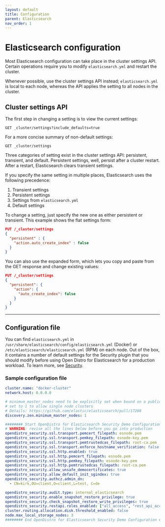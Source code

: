 ```yaml
---
layout: default
title: Configuration
parent: Elasticsearch
nav_order: 1
---
```


# Elasticsearch configuration

Most Elasticsearch configuration can take place in the cluster settings API. Certain operations require you to modify `elasticsearch.yml` and restart the cluster.

Whenever possible, use the cluster settings API instead; `elasticsearch.yml` is local to each node, whereas the API applies the setting to all nodes in the cluster.


## Cluster settings API

The first step in changing a setting is to view the current settings:

```
GET _cluster/settings?include_defaults=true
```

For a more concise summary of non-default settings:

```
GET _cluster/settings
```

Three categories of setting exist in the cluster settings API: persistent, transient, and default. Persistent settings, well, persist after a cluster restart. After a restart, Elasticsearch clears transient settings.

If you specify the same setting in multiple places, Elasticsearch uses the following precedence:

1. Transient settings
2. Persistent settings
3. Settings from `elasticsearch.yml`
4. Default settings

To change a setting, just specify the new one as either persistent or transient. This example shows the flat settings form:

```json
PUT /_cluster/settings
{
  "persistent" : {
    "action.auto_create_index" : false
  }
}
```

You can also use the expanded form, which lets you copy and paste from the GET response and change existing values:

```json
PUT /_cluster/settings
{
  "persistent": {
    "action": {
      "auto_create_index": false
    }
  }
}
```

---

## Configuration file

You can find `elasticsearch.yml` in `/usr/share/elasticsearch/config/elasticsearch.yml` (Docker) or `/etc/elasticsearch/elasticsearch.yml` (RPM) on each node. Out of the box, it contains a number of default settings for the Security plugin that you should modify before using Open Distro for Elasticsearch for a production workload. To learn more, see [Security](../../security/).

### Sample configuration file

```yml
cluster.name: "docker-cluster"
network.host: 0.0.0.0

# minimum_master_nodes need to be explicitly set when bound on a public IP
# set to 1 to allow single node clusters
# Details: https://github.com/elastic/elasticsearch/pull/17288
discovery.zen.minimum_master_nodes: 1

######## Start OpenDistro for Elasticsearch Security Demo Configuration ########
# WARNING: revise all the lines below before you go into production
opendistro_security.ssl.transport.pemcert_filepath: esnode.pem
opendistro_security.ssl.transport.pemkey_filepath: esnode-key.pem
opendistro_security.ssl.transport.pemtrustedcas_filepath: root-ca.pem
opendistro_security.ssl.transport.enforce_hostname_verification: false
opendistro_security.ssl.http.enabled: true
opendistro_security.ssl.http.pemcert_filepath: esnode.pem
opendistro_security.ssl.http.pemkey_filepath: esnode-key.pem
opendistro_security.ssl.http.pemtrustedcas_filepath: root-ca.pem
opendistro_security.allow_unsafe_democertificates: true
opendistro_security.allow_default_init_sgindex: true
opendistro_security.authcz.admin_dn:
  - CN=kirk,OU=client,O=client,L=test, C=de

opendistro_security.audit.type: internal_elasticsearch
opendistro_security.enable_snapshot_restore_privilege: true
opendistro_security.check_snapshot_restore_write_privileges: true
opendistro_security.restapi.roles_enabled: ["all_access", "rest_api_access"]
cluster.routing.allocation.disk.threshold_enabled: false
node.max_local_storage_nodes: 3
######## End OpenDistro for Elasticsearch Security Demo Configuration ########
```
